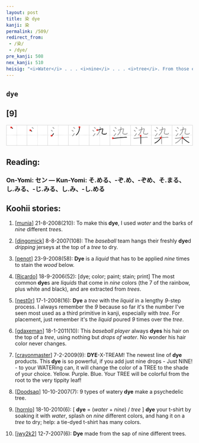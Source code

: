 ```yaml
---
layout: post
title: 染 dye
kanji: 染
permalink: /509/
redirect_from:
 - /染/
 - /dye/
pre_kanji: 508
nex_kanji: 510
heisig: "<i>Water</i> . . . <i>nine</i> . . . <i>tree</i>. From those elements you must compose a plot for the key word, <b>dye</b>. Here, as elsewhere, any of the alternate meanings of the primitives may be used, provided they do not require a position other than that of the kanji in question."
---
```


## `dye`

## [9]

<div class="stroke"><img src="../images/E69F93.png" /></div>

## Reading:

### On-Yomi: セン &mdash; Kun-Yomi: そ.める、-ぞ.め、-ぞめ、そ.まる、し.みる、-じ.みる、し.み、-し.める

## Koohii stories:

1) [<a href="http://kanji.koohii.com/profile/munia">munia</a>] 21-8-2008(210): To make this<strong> dye</strong>, I used <em>water</em> and the barks of <em>nine</em> different <em>tree</em>s. 

2) [<a href="http://kanji.koohii.com/profile/dingomick">dingomick</a>] 8-8-2007(108): The <em>baseball</em> team hangs their freshly <strong>dye</strong>d <em>dripping</em> jerseys at the top of a <em>tree</em> to dry. 

3) [<a href="http://kanji.koohii.com/profile/penot">penot</a>] 23-9-2008(58): <strong>Dye</strong> is a <em>liquid</em> that has to be applied <em>nine</em> times to stain the <em>wood</em> below. 

4) [<a href="http://kanji.koohii.com/profile/Ricardo">Ricardo</a>] 18-9-2006(52): [dye; color; paint; stain; print] The most common <strong>dye</strong>s are <em>liquids</em> that come in <em>nine</em> colors (the 7 of the rainbow, plus white and black), and are extracted from <em>trees</em>. 

5) [<a href="http://kanji.koohii.com/profile/nest0r">nest0r</a>] 17-1-2008(16): <strong>Dye</strong> a <em>tree</em> with the <em>liquid</em> in a lengthy <em>9</em>-step process. I always remember the <em>9</em> because so far it&#039;s the number I&#039;ve seen most used as a third primitive in kanji, especially with <em>tree</em>. For placement, just remember it&#039;s the <em>liquid</em> poured <em>9</em> times over the <em>tree</em>. 

6) [<a href="http://kanji.koohii.com/profile/gdaxeman">gdaxeman</a>] 18-1-2011(10): This <em>baseball player</em> always <strong>dyes</strong> his hair on the top of a <em>tree</em>, using nothing but <em>drops of water</em>. No wonder his hair color never changes. 

7) [<a href="http://kanji.koohii.com/profile/crayonmaster">crayonmaster</a>] 7-2-2009(9): <strong>DYE</strong>-X-TREAM! The newest line of<strong> dye</strong> products. This<strong> dye</strong> is so powerful, if you add just nine drops - Just NINE! - to your WATERing can, it will change the color of a TREE to the shade of your choice. Yellow. Purple. Blue. Your TREE will be colorful from the root to the very tippity leaf! 

8) [<a href="http://kanji.koohii.com/profile/Doodsaq">Doodsaq</a>] 10-10-2007(7): 9 types of watery<strong> dye</strong> make a psychedelic tree. 

9) [<a href="http://kanji.koohii.com/profile/hornlo">hornlo</a>] 18-10-2010(6): [ <strong>dye</strong> = (<em>water</em> + <em>nine</em>) / <em>tree</em> ] <strong>dye</strong> your t-shirt by soaking it with <em>water</em>, splash on <em>nine</em> different colors, and hang it on a <em>tree</em> to dry; help: a tie-dyed t-shirt has many colors. 

10) [<a href="http://kanji.koohii.com/profile/jwy2k2">jwy2k2</a>] 12-7-2007(6): <strong>Dye</strong> made from the sap of nine different trees. 
